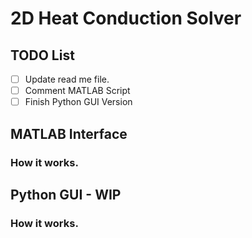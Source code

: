 # 2D Heat Conduction Solver

## TODO List
- [ ] Update read me file.
- [ ] Comment MATLAB Script
- [ ] Finish Python GUI Version

## MATLAB Interface
### How it works.

## Python GUI - WIP
### How it works.
